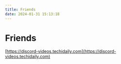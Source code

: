 ```yaml
---
title: Friends
date: 2024-01-31 15:13:18
---
```


# Friends

[https://discord-videos.techidaily.com](https://discord-videos.techidaily.com)
